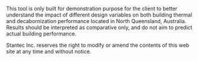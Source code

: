 This tool is only built for demonstration purpose for the client to better understand the impact of different design variables on both building thermal and decabornization performance located in North Queensland, Australia. Results should be interpreted as comparative only, and do not aim to predict actual building performance. 

Stantec Inc. reserves the right to modify or amend the contents of this web site at any time and without notice.
